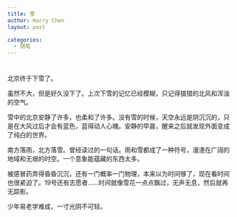 ```yaml
---
title: 雪
author: Harry Chen
layout: post

categories:
  - 随笔
---
```

# 

北京终于下雪了。

虽然不大，但是好久没下了。上次下雪的记忆已经模糊，只记得猎猎的北风和浑浊的空气。

雪中的北京安静了许多，也柔和了许多。没有雪的时候，天空永远是阴沉沉的，只是在大风过后才会有蓝色，蓝得动人心魄。安静的早晨，醒来之后就发现外面变成了纯白的世界。

南方落雨，北方落雪。曾经读过的一句话。雨和雪都成了一种符号，漫漶在广阔的地域和无垠的时空。一个意象能蕴藏的东西太多。

被感冒药弄得昏昏沉沉，还有一门概率一门物理，本来以为时间够了，现在看时间也很紧迫了。19号还有志愿者……时间就像雪花一点点飘过，无声无息，然后就再无踪影。

少年易老学难成，一寸光阴不可轻。
